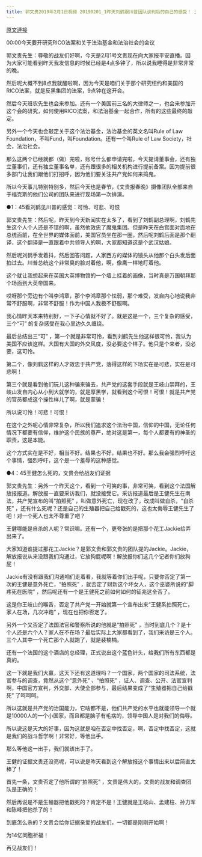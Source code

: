 ```yaml
---
title: 郭文贵2019年2月1日视频 20190201_1昨天刘鹤跟川普团队谈判后的自己的感受！ 王健被自己的生殖器戳死
---
```


[原文連接](https://gnews.org/ThreadView/53478567)

00:00今天要开研究RICO法案和关于法治基金和法治社会的会议


郭文贵先生：尊敬的战友们好啊，今天是2月1号文贵现在向大家报平安直播。因为大家可能看到昨天我发信息的时候已经是4点多钟了，所以说我睡得是非常非常的晚。


然后呢大概不到8点我就醒啦啊，因为今天是咱们关于那个研究纽约和美国的RICO法案，就是反黑集团的法案，9点钟在这开会。


然后今天班农先生也会来参加。还有一个美国前三名的大律师之一，也会来参加开这个会的研究，如何使用RICO法案，和法治基金一起合作，所有的这些最终的敲定。


另外一个今天也会敲定关于这个法治基金，法治基金的英文名叫Rule of Law Foundation，不叫Fund，叫Foundation。还有一个叫Rule of Law Society，社会，法治社会。


那么这两个已经就都（做）完啦，账号什么都申请完啦，今天提请董事会，还有独立董事们，还有独立董事名单，还有跟很多的相关机构进行提前备案。因为提前很多部门让我们跟他们打招呼，因为他们要关注共产党如何来捣鬼。


所以今天事儿特别特别多，然后今天也是春节，《文贵报春晚》摄像团队全部来自于福克斯的他们公司的团队来进行现场第一次排演。


●1：45看刘鹤见川普的感觉：可怜、可悲、可恨


郭文贵先生：然后呢，昨天到今天新闻实在太多了，看到了刘鹤副总理啊，刘鹤先生这个人个人还是不错的啊，虽然他效忠了魔鬼集团。但是昨天在白宫面对面地在总统面前，在全世界的媒体面前，美国官员坐在那一圈，然后呢刘鹤后面是那个翻译，这个翻译是一直跟着中共领导人的啊，大家都知道这是个武汉姑娘。


然后呢刘鹤手发着抖，然后回答问题，人家西方的媒体的镜头从他那个白头发后面拍过去。川普总统这个非常臭的脸对着他，啊，像鹰一样地盯着他。


这个就让我想起来在英国大英博物馆的一个墙上挂着的画像，当时真是万国朝拜那个场面到大英帝国来。


哎呀那个旁边有个叫李鸿章，那个李鸿章那个怯弱，那个难受，发自内心地说我非常不舒服啊，非常不舒服！作为中国人我极不舒服啊。


我心情昨天本来特别好，一下子心情就不好了。就是这是一个，三个复杂的感受，三个“可” 的复杂感受在我心里边久久缠绕。


最后总结出三“可” ，第一个就是非常可怜，看到刘鹤先生他这样很可怜，我认为美国不应该这样。大国有大国的外交风度，没必要这个样子。他只是个来者，没必要，这可怜。


第二个，像刘鹤这样的人才效忠于共产党，落得这样的下场实在是可悲，实在是可悲啊！


第三个就是看到他们玩儿这种骗来骗去，共产党的这套手段就是王岐山崇拜的，王岐山发自内心从小到大就学的，就是厚黑学，就看到这个可恨！可恨！就是共产党的官员都成这个操性样儿了啊，就是蒙骗！


所以说可怜！可悲！可恨！


在这个之外呢心情非常复杂，所以我们追求这个法治中国，信仰的中国，无论任何情况下都要有信仰，维护这个民族的尊严，绝对这是第一，每个人都要有的神圣的职责，这是本能。


这个方式实在是不好，相当不好。结果也不好，结果也不好。那么我会强烈呼吁这个事情，强烈呼吁，这个是一个羞辱的这种感觉。


●4：45王健怎么死的，文贵会给战友们证据


郭文贵先生：另外一个昨天这个，看到一个可笑的事，非常可笑，看到这个法国解放报报道。解放报一直要采访我们，就没接受它。采访报道最后是王健先生在南法，共产党宣布的叫“拍照死” ，叫做意外死亡，现在改了，改成叫做自杀，“自杀死” ，还有什么死呢？还是自己的生殖器把自己给戳死的，这也太侮辱王健先生了吧！对一个死人也太不尊重了吧？


王健哪能是自杀的人呢？常识嘛。还有一个，更夸张的是把那个花工Jackie给弄出来了。


大家知道谁提过那花工Jackie？是郭文贵和郭文贵的团队提的Jackie。Jackie，解放报说从来没跟我们沟通过，它放狗屁呢啊！解放报你们这几个记者你们放狗屁！


Jackie有没有跟我们沟通咱们走着看，我就等着你们出手呢，只要你否定了第一次的王健是意外死亡，“拍照死” ，就否定了财新这个坏女人，这个巫婆所说的“脚疼死在医院” ，然后呢还有一个是王健死之前如何如何的征兆这全否了。


这是你王岐山的喉舌，否定了共产党一开始就第一个宣布出来“王健系拍照死亡，家人在场，几次冲跑” ，现在也把你否定了。


另外一个又否定了法国法官和警察所说的他就是“拍照死” ，当时到底几个？是十个人还是六个人？家人在不在场？最后实际上大家都看到了，我们采访是三个人。三个人其中一个死亡那个人就跑了，就是裴楠楠。


还有一个法国的这个酒店的总经理，正式说出这个蓝色针头，给我们所有东西都是真的。


这一下就是我们大赢，这天下还有这道理吗？一个国家，两个国家的司法系统，法官参与的调查，竟然从这个“意外死” 、“拍照死” ，证人、调查、公开、法官宣判啊，中国官方宣判，外交部、大使全部参与，最后结果变成了“生殖器把自己给戳死” 了呵呵呵。


所以这就是共产党的治国能力，它啥都不是，他们共产党的水平也就能领导一个就是10000人的一个小国家，而且都是脑子有毛病的，领导中国人是对我们的侮辱。


所以说这是天大的好事，因为这就是咱在否定中找否定，啊，否定中找否定，这就是我们的战斗哲学啊！非常好，等他出手。


那么等他这一出手，我们就该出手了。


王健的证据文贵还没亮呢，可以说是昨天看到这个解放报这个事情出来以后简直太棒了！


首先一条，文贵否定了他所谓的“拍照死” ，文贵是伟大的，文贵的战友和调查团队是正确的！


然后再说是不是生殖器把他戳死的？肯定不是！王健就是王岐山、孟建柱、孙力军和陈峰把他杀了的！


到底怎么杀的？文贵会给你证据亲爱的战友们，一切都是刚刚开始啊！


为14亿同胞祈福！


再见战友们！
